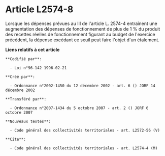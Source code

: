 # Article L2574-8

Lorsque les dépenses prévues au III de l'article L. 2574-4 entraînent une augmentation des dépenses de fonctionnement de plus
de 1 % du produit des recettes réelles de fonctionnement figurant au budget de l'exercice précédent, la dépense excédant ce
seuil peut faire l'objet d'un étalement.

**Liens relatifs à cet article**

	**Codifié par**:

	  - Loi n°96-142 1996-02-21

	**Créé par**:

	  - Ordonnance n°2002-1450 du 12 décembre 2002 - art. 6 () JORF 14 décembre 2002

	**Transféré par**:

	  - Ordonnance n°2007-1434 du 5 octobre 2007 - art. 2 () JORF 6 octobre 2007

	**Nouveaux textes**:

	  - Code général des collectivités territoriales - art. L2572-56 (V)

	**Cite**:

	  - Code général des collectivités territoriales - art. L2574-4 (M)
